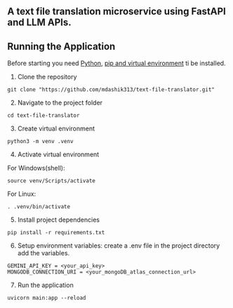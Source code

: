 
<h2> A text file translation microservice using FastAPI and LLM APIs.</h2>

## Running the Application
Before starting you need [Python](https://www.python.org/downloads/), [pip and virtual environment](https://packaging.python.org/en/latest/guides/installing-using-pip-and-virtual-environments/) ti be installed.

1. Clone the repository

```
git clone "https://github.com/mdashik313/text-file-translator.git"
```
2. Navigate to the project folder
```
cd text-file-translator
```
3. Create virtual environment
```
python3 -m venv .venv
```
4. Activate virtual environment

For Windows(shell):
```
source venv/Scripts/activate
```
For Linux:
```
. .venv/bin/activate
```
5. Install project dependencies
```
pip install -r requirements.txt
```
6. Setup environment variables: create a .env file in the project directory add the variables.
```
GEMINI_API_KEY = <your_api_key>
MONGODB_CONNECTION_URI = <your_mongoDB_atlas_connection_url>
```
7. Run the application
```
uvicorn main:app --reload
```
